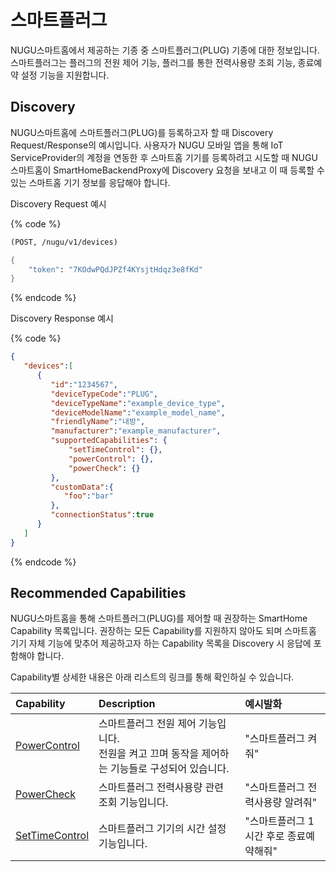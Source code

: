 # 스마트플러그

NUGU스마트홈에서 제공하는 기종 중 스마트플러그(PLUG) 기종에 대한 정보입니다. 스마트플러그는 플러그의 전원 제어 기능, 플러그를 통한 전력사용량 조회 기능, 종료예약 설정 기능을 지원합니다.

## Discovery

NUGU스마트홈에 스마트플러그(PLUG)를 등록하고자 할 때 Discovery Request/Response의 예시입니다. 사용자가 NUGU 모바일 앱을 통해 IoT ServiceProvider의 계정을 연동한 후 스마트홈 기기를 등록하려고 시도할 때 NUGU스마트홈이 SmartHomeBackendProxy에 Discovery 요청을 보내고 이 때 등록할 수 있는 스마트홈 기기 정보를 응답해야 합니다.

Discovery Request 예시

{% code %}
```scheme
(POST, /nugu/v1/devices)

{
    "token": "7KOdwPQdJPZf4KYsjtHdqz3e8fKd"
}
```
{% endcode %}

Discovery Response 예시

{% code %}
```json
{
   "devices":[
      {
         "id":"1234567",
         "deviceTypeCode":"PLUG",
         "deviceTypeName":"example_device_type",
         "deviceModelName":"example_model_name",
         "friendlyName":"내방",
         "manufacturer":"example_manufacturer",
         "supportedCapabilities": {
             "setTimeControl": {},
             "powerControl": {},
             "powerCheck": {}
         },
         "customData":{
            "foo":"bar"
         },
         "connectionStatus":true
      }
   ]
}
```
{% endcode %}

## Recommended Capabilities

NUGU스마트홈을 통해 스마트플러그(PLUG)를 제어할 때 권장하는 SmartHome Capability 목록입니다. 권장하는 모든 Capability를 지원하지 않아도 되며 스마트홈 기기 자체 기능에 맞추어 제공하고자 하는 Capability 목록을 Discovery 시 응답에 포함해야 합니다.

Capability별 상세한 내용은 아래 리스트의 링크를 통해 확인하실 수 있습니다.

| Capability                                                        | Description                                                | 예시발화                   |
|:------------------------------------------------------------------|:-----------------------------------------------------------|:-----------------------|
| [PowerControl](../smarthomecapability/powercontrol-interface)     | 스마트플러그 전원 제어 기능입니다.<br/>전원을 켜고 끄며 동작을 제어하는 기능들로 구성되어 있습니다. | "스마트플러그 켜줘"            |
| [PowerCheck](../smarthomecapability/powercheck-interface)         | 스마트플러그 전력사용량 관련 조회 기능입니다.                                  | "스마트플러그 전력사용량 알려줘"     |
| [SetTimeControl](../smarthomecapability/settimecontrol-interface) | 스마트플러그 기기의 시간 설정 기능입니다.                                    | "스마트플러그 1시간 후로 종료예약해줘" |

